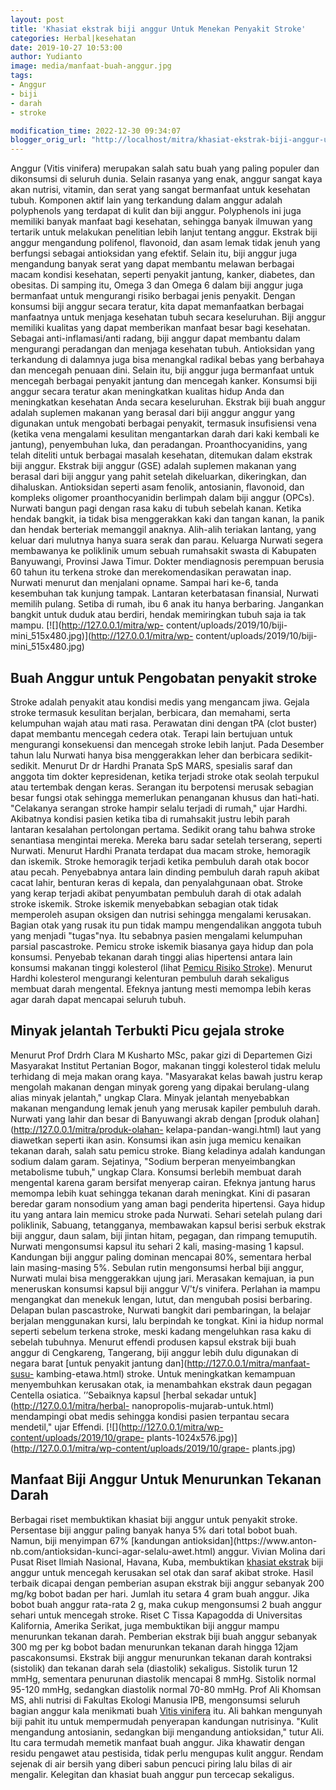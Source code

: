 ```yaml
---
layout: post
title: 'Khasiat ekstrak biji anggur Untuk Menekan Penyakit Stroke'
categories: Herbal|kesehatan
date: 2019-10-27 10:53:00
author: Yudianto
image: media/manfaat-buah-anggur.jpg
tags:
- Anggur
- biji
- darah
- stroke

modification_time: 2022-12-30 09:34:07
blogger_orig_url: "http://localhost/mitra/khasiat-ekstrak-biji-anggur-untuk.html"
---
```


Anggur (Vitis vinifera) merupakan salah satu buah yang paling populer dan
dikonsumsi di seluruh dunia. Selain rasanya yang enak, anggur sangat kaya akan
nutrisi, vitamin, dan serat yang sangat bermanfaat untuk kesehatan tubuh.
Komponen aktif lain yang terkandung dalam anggur adalah polyphenols yang
terdapat di kulit dan biji anggur. Polyphenols ini juga memiliki banyak
manfaat bagi kesehatan, sehingga banyak ilmuwan yang tertarik untuk melakukan
penelitian lebih lanjut tentang anggur. Ekstrak biji anggur mengandung
polifenol, flavonoid, dan asam lemak tidak jenuh yang berfungsi sebagai
antioksidan yang efektif. Selain itu, biji anggur juga mengandung banyak serat
yang dapat membantu melawan berbagai macam kondisi kesehatan, seperti penyakit
jantung, kanker, diabetes, dan obesitas. Di samping itu, Omega 3 dan Omega 6
dalam biji anggur juga bermanfaat untuk mengurangi risiko berbagai jenis
penyakit. Dengan konsumsi biji anggur secara teratur, kita dapat memanfaatkan
berbagai manfaatnya untuk menjaga kesehatan tubuh secara keseluruhan. Biji
anggur memiliki kualitas yang dapat memberikan manfaat besar bagi kesehatan.
Sebagai anti-inflamasi/anti radang, biji anggur dapat membantu dalam
mengurangi peradangan dan menjaga kesehatan tubuh. Antioksidan yang terkandung
di dalamnya juga bisa menangkal radikal bebas yang berbahaya dan mencegah
penuaan dini. Selain itu, biji anggur juga bermanfaat untuk mencegah berbagai
penyakit jantung dan mencegah kanker. Konsumsi biji anggur secara teratur akan
meningkatkan kualitas hidup Anda dan meningkatkan kesehatan Anda secara
keseluruhan. Ekstrak biji buah anggur adalah suplemen makanan yang berasal
dari biji anggur anggur yang digunakan untuk mengobati berbagai penyakit,
termasuk insufisiensi vena (ketika vena mengalami kesulitan mengantarkan darah
dari kaki kembali ke jantung), penyembuhan luka, dan peradangan.
Proanthocyanidins, yang telah diteliti untuk berbagai masalah kesehatan,
ditemukan dalam ekstrak biji anggur. Ekstrak biji anggur (GSE) adalah suplemen
makanan yang berasal dari biji anggur yang pahit setelah dikeluarkan,
dikeringkan, dan dihaluskan. Antioksidan seperti asam fenolik, antosianin,
flavonoid, dan kompleks oligomer proanthocyanidin berlimpah dalam biji anggur
(OPCs). Nurwati bangun pagi dengan rasa kaku di tubuh sebelah kanan. Ketika
hendak bangkit, ia tidak bisa menggerakkan kaki dan tangan kanan, la panik dan
hendak berteriak memanggil anaknya. Alih-alih teriakan lantang, yang keluar
dari mulutnya hanya suara serak dan parau. Keluarga Nurwati segera membawanya
ke poliklinik umum sebuah rumahsakit swasta di Kabupaten Banyuwangi, Provinsi
Jawa Timur. Dokter mendiagnosis perempuan berusia 60 tahun itu terkena stroke
dan merekomendasikan perawatan inap. Nurwati menurut dan menjalani opname.
Sampai hari ke-6, tanda kesembuhan tak kunjung tampak. Lantaran keterbatasan
finansial, Nurwati memilih pulang. Setiba di rumah, ibu 6 anak itu hanya
berbaring. Jangankan bangkit untuk duduk atau berdiri, hendak memiringkan
tubuh saja ia tak mampu. [![](http://127.0.0.1/mitra/wp-
content/uploads/2019/10/biji-mini_515x480.jpg)](http://127.0.0.1/mitra/wp-
content/uploads/2019/10/biji-mini_515x480.jpg)

## Buah Anggur untuk Pengobatan penyakit stroke

Stroke adalah penyakit atau kondisi medis yang mengancam jiwa. Gejala stroke
termasuk kesulitan berjalan, berbicara, dan memahami, serta kelumpuhan wajah
atau mati rasa. Perawatan dini dengan tPA (clot buster) dapat membantu
mencegah cedera otak. Terapi lain bertujuan untuk mengurangi konsekuensi dan
mencegah stroke lebih lanjut. Pada Desember tahun lalu Nurwati hanya bisa
menggerakkan leher dan berbicara sedikit-sedikit. Menurut Dr dr Hardhi Pranata
SpS MARS, spesialis saraf dan anggota tim dokter kepresidenan, ketika terjadi
stroke otak seolah terpukul atau tertembak dengan keras. Serangan itu
berpotensi merusak sebagian besar fungsi otak sehingga memerlukan penanganan
khusus dan hati-hati. "Celakanya serangan stroke hampir selalu terjadi di
rumah," ujar Hardhi. Akibatnya kondisi pasien ketika tiba di rumahsakit justru
lebih parah lantaran kesalahan pertolongan pertama. Sedikit orang tahu bahwa
stroke senantiasa mengintai mereka. Mereka baru sadar setelah terserang,
seperti Nurwati. Menurut Hardhi Pranata terdapat dua macam stroke, hemoragik
dan iskemik. Stroke hemoragik terjadi ketika pembuluh darah otak bocor atau
pecah. Penyebabnya antara lain dinding pembuluh darah rapuh akibat cacat
lahir, benturan keras di kepala, dan penyalahgunaan obat. Stroke yang kerap
terjadi akibat penyumbatan pembuluh darah di otak adalah stroke iskemik.
Stroke iskemik menyebabkan sebagian otak tidak memperoleh asupan oksigen dan
nutrisi sehingga mengalami kerusakan. Bagian otak yang rusak itu pun tidak
mampu mengendalikan anggota tubuh yang menjadi "tugas"nya. Itu sebabnya pasien
mengalami kelumpuhan parsial pascastroke. Pemicu stroke iskemik biasanya gaya
hidup dan pola konsumsi. Penyebab tekanan darah tinggi alias hipertensi antara
lain konsumsi makanan tinggi kolesterol (lihat [Pemicu Risiko
Stroke](http://127.0.0.1/mitra/jus-mengkudu-perontok-berbagai-macam.html)).
Menurut Hardhi kolesterol mengurangi kelenturan pembuluh darah sekaligus
membuat darah mengental. Efeknya jantung mesti memompa lebih keras agar darah
dapat mencapai seluruh tubuh.

## Minyak jelantah Terbukti Picu gejala stroke

Menurut Prof Drdrh Clara M Kusharto MSc, pakar gizi di Departemen Gizi
Masyarakat Institut Pertanian Bogor, makanan tinggi kolesterol tidak melulu
terhidang di meja makan orang kaya. "Masyarakat kelas bawah justru kerap
mengolah makanan dengan minyak goreng yang dipakai berulang-ulang alias minyak
jelantah," ungkap Clara. Minyak jelantah menyebabkan makanan mengandung lemak
jenuh yang merusak kapiler pembuluh darah. Nurwati yang lahir dan besar di
Banyuwangi akrab dengan [produk olahan](http://127.0.0.1/mitra/produk-olahan-
kelapa-pandan-wangi.html) laut yang diawetkan seperti ikan asin. Konsumsi ikan
asin juga memicu kenaikan tekanan darah, salah satu pemicu stroke. Biang
keladinya adalah kandungan sodium dalam garam. Sejatinya, "Sodium berperan
menyeimbangkan metabolisme tubuh," ungkap Clara. Konsumsi berlebih membuat
darah mengental karena garam bersifat menyerap cairan. Efeknya jantung harus
memompa lebih kuat sehingga tekanan darah meningkat. Kini di pasaran beredar
garam nonsodium yang aman bagi penderita hipertensi. Gaya hidup itu yang
antara lain memicu stroke pada Nurwati. Sehari setelah pulang dari poliklinik,
Sabuang, tetangganya, membawakan kapsul berisi serbuk ekstrak biji anggur,
daun salam, biji jintan hitam, pegagan, dan rimpang temuputih. Nurwati
mengonsumsi kapsul itu sehari 2 kali, masing-masing 1 kapsul. Kandungan biji
anggur paling dominan mencapai 80%, sementara herbal lain masing-masing 5%.
Sebulan rutin mengonsumsi herbal biji anggur, Nurwati mulai bisa menggerakkan
ujung jari. Merasakan kemajuan, ia pun meneruskan konsumsi kapsul biji anggur
V/'t/s vinifera. Perlahan ia mampu mengangkat dan menekuk lengan, lutut, dan
mengubah posisi berbaring. Delapan bulan pascastroke, Nurwati bangkit dari
pembaringan, la belajar berjalan menggunakan kursi, lalu berpindah ke tongkat.
Kini ia hidup normal seperti sebelum terkena stroke, meski kadang mengeluhkan
rasa kaku di sebelah tubuhnya. Menurut effendi produsen kapsul ekstrak biji
buah anggur di Cengkareng, Tangerang, biji anggur lebih dulu digunakan di
negara barat [untuk penyakit jantung dan](http://127.0.0.1/mitra/manfaat-susu-
kambing-etawa.html) stroke. Untuk meningkatkan kemampuan menyembuhkan
kerusakan otak, ia menambahkan ekstrak daun pegagan Centella osiatica.
’’Sebaiknya kapsul [herbal sekadar untuk](http://127.0.0.1/mitra/herbal-
nanopropolis-mujarab-untuk.html) mendampingi obat medis sehingga kondisi
pasien terpantau secara mendetil," ujar Effendi.
[![](http://127.0.0.1/mitra/wp-content/uploads/2019/10/grape-
plants-1024x576.jpg)](http://127.0.0.1/mitra/wp-content/uploads/2019/10/grape-
plants.jpg)

## Manfaat Biji Anggur Untuk Menurunkan Tekanan Darah

Berbagai riset membuktikan khasiat biji anggur untuk penyakit stroke.
Persentase biji anggur paling banyak hanya 5% dari total bobot buah. Namun,
biji menyimpan 67% [kandungan antioksidan](https://www.anton-
nb.com/antioksidan-kunci-agar-selalu-awet.html) anggur. Vivian Molina dari
Pusat Riset Ilmiah Nasional, Havana, Kuba, membuktikan [khasiat
ekstrak](http://127.0.0.1/mitra/khasiat-ekstrak-kulit-jeruk-sebagai.html) biji
anggur untuk mencegah kerusakan sel otak dan saraf akibat stroke. Hasil
terbaik dicapai dengan pemberian asupan ekstrak biji anggur sebanyak 200 mg/kg
bobot badan per hari. Jumlah itu setara 4 gram buah anggur. Jika bobot buah
anggur rata-rata 2 g, maka cukup mengonsumsi 2 buah anggur sehari untuk
mencegah stroke. Riset C Tissa Kapagodda di Universitas Kalifornia, Amerika
Serikat, juga membuktikan biji anggur mampu menurunkan tekanan darah.
Pemberian ekstrak biji buah anggur sebanyak 300 mg per kg bobot badan
menurunkan tekanan darah hingga 12jam pascakonsumsi. Ekstrak biji anggur
menurunkan tekanan darah kontraksi (sistolik) dan tekanan darah sela
(diastolik) sekaligus. Sistolik turun 12 mmHg, sementara penurunan diastolik
mencapai 8 mmHg. Sistolik normal 95-120 mmHg, sedangkan diastolik normal 70-80
mmHg. Prof Ali Khomsan MS, ahli nutrisi di Fakultas Ekologi Manusia IPB,
mengonsumsi seluruh bagian anggur kala menikmati buah [Vitis
vinifera](http://www.hort.cornell.edu/reisch/grapegenetics/bulletin/wine/winetext5.html)
itu. Ali bahkan mengunyah biji pahit itu untuk mempermudah penyerapan
kandungan nutrisinya. "Kulit mengandung antosianin, sedangkan biji mengandung
antioksidan," tutur Ali. Itu cara termudah memetik manfaat buah anggur. Jika
khawatir dengan residu pengawet atau pestisida, tidak perlu mengupas kulit
anggur. Rendam sejenak di air bersih yang diberi sabun pencuci piring lalu
bilas di air mengalir. Kelegitan dan khasiat buah anggur pun tercecap
sekaligus.


